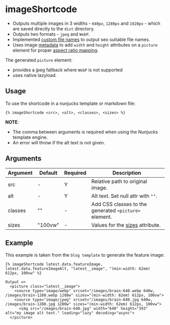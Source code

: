 # imageShortcode

- Outputs multiple images in 3 widths - `640px`, `1280px` and `1920px` - which are saved directly to the `dist` directory.
- Outputs two formats - `jpeg` and `WebP`.
- Implemented [custom file names](https://www.11ty.dev/docs/plugins/image/#custom-filenames-new-in-image-0.4.0) to output seo suitable file names.
- Uses image [metadata](https://www.11ty.dev/docs/plugins/image/#sample-return-object) to add `width` and `height` attributes on a `picture` element for proper [aspect ratio mapping](https://developer.mozilla.org/en-US/docs/Web/Media/images/aspect_ratio_mapping).

The generated `picture` element:

- provides a jpeg fallback where `WebP` is not supported
- uses native lazyload.

## Usage

To use the shortcode in a nunjucks template or markdown file:

```
{% imageShortcode <src>, <alt>, <classes>, <sizes> %}
```

**NOTE**:

- The comma between arguments is required when using the Nunjucks template engine.
- An error will throw if the alt text is not given.

## Arguments

| Argument | Default | Required | Description                                                                                                                                                            |
| -------- | ------- | -------- | ---------------------------------------------------------------------------------------------------------------------------------------------------------------------- |
| src      | -       | Y        | Relative path to original image.                                                                                                                                       |
| alt      | -       | Y        | Alt text. Set null attr with `""`.                                                                                                                                     |
| classes  | ""      | -        | Add CSS classes to the generated `<picture>` element.                                                                                                                  |
| sizes    | "100vw" | -        | Values for the [sizes](https://developer.mozilla.org/en-US/docs/Learn/HTML/Multimedia_and_embedding/Responsive_images#resolution_switching_different_sizes) attribute. |

## Example

This example is taken from the `blog template` to generate the feature image:

```
{% imageShortcode latest.data.featureImage, latest.data.featureImageAlt, "latest__image", "(min-width: 62em) 612px, 100vw" %}

Output =>
  <picture class="latest__image">
    <source type="image/webp" srcset="/images/brain-640.webp 640w, /images/brain-1280.webp 1280w" sizes="(min-width: 62em) 612px, 100vw">
    <source type="image/jpeg" srcset="/images/brain-640.jpg 640w, /images/brain-1280.jpg 1280w" sizes="(min-width: 62em) 612px, 100vw">
      <img src="/images/brain-640.jpg" width="640" height="393" alt="my image alt text." loading="lazy" decoding="async">
  </picture>
```
